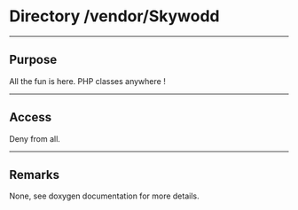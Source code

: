 # Directory /vendor/Skywodd

---
## Purpose

All the fun is here.
PHP classes anywhere !

---
## Access

Deny from all.

---
## Remarks

None, see doxygen documentation for more details.